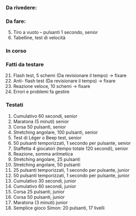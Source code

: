 
### Da rivedere:

### Da fare:
5. Tiro a vuoto – pulsanti 1 secondo, senior
10. Tabelline, test di velocità

### In corso

### Fatti da testare
21. Flash test, 5 schemi (Da revisionare il tempo) -> fixare
22. Anti- flash test (Da revisionare il tempo) -> fixare
23. Reazione veloce, 10 schemi -> fixare
99. Errori e problemi fa gestire


### Testati
1. Cumulativo 60 secondi, senior
2. Maratona (5 minuti) senior
3. Corsa 50 pulsanti, senior
4. Stretching angolare, 100 pulsanti, senior
6. Test di Léger o Beep test, senior
7. 50 pulsanti temporizzati, 1 secondo per pulsante, senior
8. Staffetta 4 giocatori (tempo totale 120 secondi), senior
9. Reazione, somma aritmetica
11. Stretching angolare, 25 pulsanti
12. Stretching angolare, 50 pulsanti
13. 25 pulsanti temporizzati, 1 secondo per pulsante, junior
14. 50 pulsanti temporizzati, 1 secondo per pulsante, junior
15. Cumulativo 30 secondi, junior
16. Cumulativo 60 secondi, junior
17. Corsa 25 pulsanti, junior
18. Corsa 50 pulsanti, junior
19. Maratona (3 minuti) junior
20. Semplice gioco Simon: 20 pulsanti, 17 livelli
